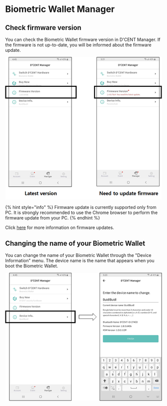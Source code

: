 # Biometric Wallet Manager

## Check firmware version

You can check the Biometric Wallet firmware version in D'CENT Manager. If the firmware is not up-to-date, you will be informed about the firmware update.

<div align="left">

<img src="../../.gitbook/assets/image (144).png" alt="">

</div>

{% hint style="info" %}
Firmware update is currently supported only from PC. It is strongly recommended to use the Chrome browser to perform the firmware update from your PC.
{% endhint %}

Click [here](../../biometric-wallet/firmware-update-from-computer/) for more information on firmware updates.

## Changing the name of your Biometric Wallet

You can change the name of your Biometric Wallet through the "Device Information" menu. The device name is the name that appears when you boot the Biometric Wallet.

<div align="left">

<img src="../../.gitbook/assets/image (180).png" alt="">

</div>
